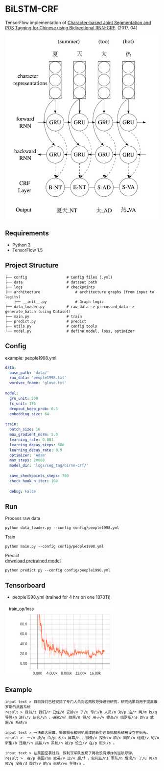 # BiLSTM-CRF 

TensorFlow implementation of [Character-based Joint Segmentation and POS Tagging for Chinese
using Bidirectional RNN-CRF](https://arxiv.org/pdf/1704.01314.pdf). (2017. 04)

![images](images/architecture.png)

## Requirements

- Python 3
- TensorFlow 1.5


## Project Structure


    ├── config                  # Config files (.yml)
    ├── data                    # dataset path
    ├── logs                    # checkpoints
    ├── architecture                # architecture graphs (from input to logits)
        ├── __init__.py             # Graph logic
    ├── data_loader.py          # raw_data -> precossed_data -> generate_batch (using Dataset)
    ├── main.py                 # train
    ├── predict.py              # predict
    ├── utils.py                # config tools
    └── model.py                # define model, loss, optimizer
    

## Config

example: people1998.yml

```yml
data:
  base_path: 'data/'
  raw_data: 'people1998.txt'
  wordvec_fname: 'glove.txt'

model:
  gru_unit: 200
  fc_unit: 176
  dropout_keep_prob: 0.5
  embedding_size: 64

train:
  batch_size: 16
  max_gradient_norm: 5.0
  learning_rate: 0.001
  learning_decay_steps: 500
  learning_decay_rate: 0.9
  optimizer: 'Adam'
  max_steps: 20000
  model_dir: 'logs/seg_tag/birnn-crf/'

  save_checkpoints_steps: 700
  check_hook_n_iter: 100

  debug: False
```


## Run

Process raw data

```
python data_loader.py --config config/people1998.yml
```

Train

```
python main.py --config config/people1998.yml
```

Predict  
[download pretrained model](https://drive.google.com/open?id=1c9A6BkDDD-JweVoog2ETdbi3bfmd0PLw)  
```
python predict.py --config config/people1998.yml
```

## Tensorboard


- people1998.yml (trained for 4 hrs on one 1070Ti)

![images](images/loss.png)


## Example


```
input text > 目前我们已经安排了专门人员对这两枚导弹进行研究，研究结果将用于提高俄罗斯的武器系统
result > 目前/t 我们/r 已经/d 安排/v 了/u 专门/b 人员/n 对/p 这/r 两/m 枚/q 导弹/n 进行/v 研究/vn ，研究/vn 结果/n 将/d 用于/v 提高/v 俄罗斯/ns 的/u 武器/n 系统/n

input text > 一块由大屏幕、摄像探头和喇叭组成的新型违章抓拍系统被设立在街头。
result >  一/m 块/q 由/p 大/a 屏幕/n 、摄像/v 探头/n 和/c 喇叭/n 组成/v 的/u 新型/b 违章/vn 抓拍/vn 系统/n 被/p 设立/v 在/p 街头/s 。

input text > 在美国空袭过后，叙利亚军队发现了两枚没有爆炸的巡航导弹。
result >  在/p 美国/ns 空袭/v 过/v 后/f ，叙利亚/ns 军队/n 发现/v 了/u 两/m 枚/q 没有/d 爆炸/v 的/u 巡航/vn 导弹/n 。
```




